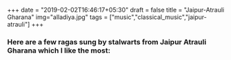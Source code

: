 +++
date = "2019-02-02T16:46:17+05:30"
draft = false
title = "Jaipur-Atrauli Gharana"
img="alladiya.jpg"
tags = ["music","classical_music","jaipur-atrauli"]
+++

### Here are a few ragas sung by stalwarts from Jaipur Atrauli Gharana which I like the most:



